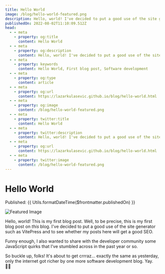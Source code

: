 ```yaml
---
title: Hello World
image: /blog/hello-world-featured.png
description: Hello, world! I've decided to put a good use of the site generator such as VitePress and to see whether my posts here will get a good SEO. Funny enough, I also wanted to share with the developer community some JavaScript quirks that I've stumbled across in the past year or so.
publishedOn: 2022-08-02T11:10:09.512Z
head:
  - - meta
    - property: og:title
      content: Hello World
  - - meta
    - property: og:description
      content: Hello, world! I've decided to put a good use of the site generator such as VitePress and to see whether my posts here will get a good SEO.
  - - meta
    - property: keywords
      content: Hello World, First blog post, Software development
  - - meta
    - property: og:type
      content: article
  - - meta
    - property: og:url
      content: https://lazarkulasevic.github.io/blog/hello-world.html
  - - meta
    - property: og:image
      content: /blog/hello-world-featured.png
  - - meta
    - property: twitter:title
      content: Hello World
  - - meta
    - property: twitter:description
      content: Hello, world! I've decided to put a good use of the site generator such as VitePress and to see whether my posts here will get a good SEO.
  - - meta
    - property: og:url
      content: https://lazarkulasevic.github.io/blog/hello-world.html
  - - meta
    - property: twitter:image
      content: /blog/hello-world-featured.png
---
```


# Hello World

Published: {{ Utils.formatDateTime($frontmatter.publishedOn) }}

![Featured Image](/blog/hello-world-featured.png)

Hello, world! This is my first blog post. Well, to be precise, this is my first blog post on *this* blog. I've decided to put a good use of the site generator such as VitePress and to see whether my posts here will get a good SEO. 

Funny enough, I also wanted to share with the developer community some JavaScript quirks that I've stumbled across in the past year or so.

So buckle up, folks! It's about to get crrraz... exactly the same as yesterday, only the internet got richer by one more software development blog. Yay. :man_technologist:

